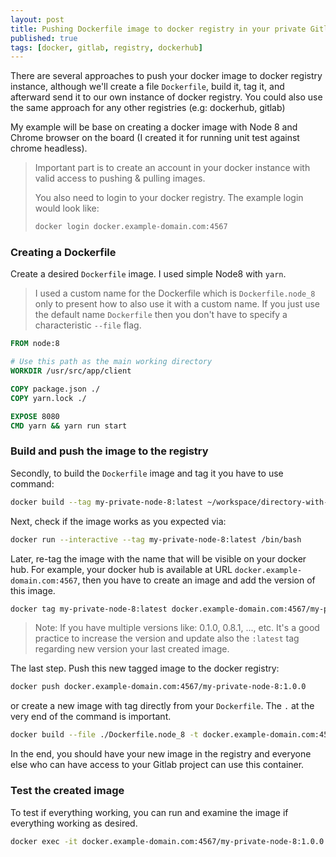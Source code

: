 ```yaml
---
layout: post
title: Pushing Dockerfile image to docker registry in your private Gitlab instance
published: true
tags: [docker, gitlab, registry, dockerhub]
---
```


There are several approaches to push your docker image to docker registry instance, although we'll create a file `Dockerfile`, build it, tag it, and afterward send it to our own instance of docker registry. You could also use the same approach for any other registries (e.g: dockerhub, gitlab)

My example will be base on creating a docker image with Node 8 and Chrome browser on the board (I created it for running unit test against chrome headless).

> Important part is to create an account in your docker instance with valid access to pushing & pulling images.
>
> You also need to login to your docker registry. The example login would look like:
>
> ```bash
> docker login docker.example-domain.com:4567
> ```

### Creating a Dockerfile

Create a desired `Dockerfile` image. I used simple Node8 with `yarn`.

> I used a custom name for the Dockerfile which is `Dockerfile.node_8` only to present how to also use it with a custom name. If you just use the default name `Dockerfile` then you don't have to specify a characteristic `--file` flag.

```dockerfile
FROM node:8

# Use this path as the main working directory
WORKDIR /usr/src/app/client

COPY package.json ./
COPY yarn.lock ./

EXPOSE 8080
CMD yarn && yarn run start
```

### Build and push the image to the registry

Secondly, to build the `Dockerfile` image and tag it you have to use command:

```bash
docker build --tag my-private-node-8:latest ~/workspace/directory-with-dockerfile-inside/
```

Next, check if the image works as you expected via:

```bash
docker run --interactive --tag my-private-node-8:latest /bin/bash
```

Later, re-tag the image with the name that will be visible on your docker hub. For example, your docker hub is available at URL `docker.example-domain.com:4567`, then you have to create an image and add the version of this image.

```bash
docker tag my-private-node-8:latest docker.example-domain.com:4567/my-private-node-8:1.0.0
```

> Note: If you have multiple versions like: 0.1.0, 0.8.1, ..., etc. It's a good practice to increase the version and update also the `:latest` tag regarding new version your last created image.

The last step. Push this new tagged image to the docker registry:

```bash
docker push docker.example-domain.com:4567/my-private-node-8:1.0.0
```

or create a new image with tag directly from your `Dockerfile`. The `.` at the very end of the command is important.

```bash
docker build --file ./Dockerfile.node_8 -t docker.example-domain.com:4567/my-private-node-8:1.0.0 .
```

In the end, you should have your new image in the registry and everyone else who can have access to your Gitlab project can use this container.

### Test the created image

To test if everything working, you can run and examine the image if everything working as desired.

```bash
docker exec -it docker.example-domain.com:4567/my-private-node-8:1.0.0 /bin/bash
```
